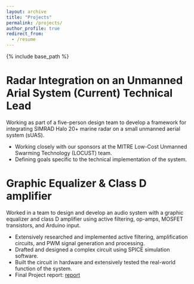 ```yaml
---
layout: archive
title: "Projects"
permalink: /projects/
author_profile: true
redirect_from:
  - /resume
---
```


{% include base_path %}

**Radar Integration on an Unmanned Arial System (Current)**
Technical Lead
======
Working as part of a five-person design team to develop a framework for integrating SIMRAD Halo 20+ marine radar on a small unmanned aerial system (sUAS).
* Working closely with our sponsors at the MITRE Low-Cost Unmanned Swarming Technology (LOCUST) team.
* Defining goals specific to the technical implementation of the system.

**Graphic Equalizer & Class D amplifier**
======
Worked in a team to design and develop an audio system with a graphic equalizer and class D amplifier using active filtering, op-amps, MOSFET transistors, and Arduino input.
*	Extensively researched and implemented active filtering, amplification circuits, and PWM signal generation and processing.
*	Drafted and designed a complex circuit using SPICE simulation software.
*	Built the circuit in hardware and extensively tested the real-world function of the system.
* Final Project report: [report]()
